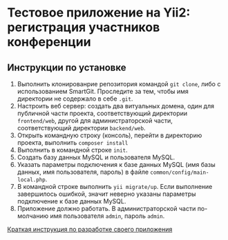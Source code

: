 Тестовое приложение на Yii2: регистрация участников конференции
===============================

## Инструкции по установке

1. Выполнить клонированрие репозитория командой `git clone`, либо с использованием SmartGit. Проследите за тем, чтобы имя директории не содержало в себе `.git`.
2. Настроить веб сервер: создать два витуальных домена, один для публичной части проекта, соответствующий директории `frontend/web`, другой для администраторской части, соответствующий директории `backend/web`.
3. Открыть командную строку (консоль), перейти в директорию проекта, выполнить `composer install`
4. Выполнить в командной строке `init`.
5. Создать базу данных MySQL и пользователя MySQL.
6. Указать параметры подключения к базе данных MySQL (имя базы данных, имя пользователя, пароль) в файле `common/config/main-local.php`.
7. В командной строке выполнить `yii migrate/up`. Если выполнение завершилось ошибкой, значит неверно указаны параметры подключение к базе данных MySQL.
8. Приложение должно работать. В администраторской части по-молчанию имя пользователя `admin`, пароль `admin`.

[Краткая инструкция по разработке своего приложения](docs/README.md)
